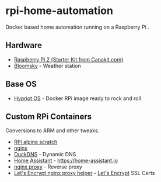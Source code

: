 # rpi-home-automation

Docker based home automation running on a Raspberry Pi .

## Hardware
* [Raspberry Pi 2 (Starter Kit from Canakit.com)](https://www.canakit.com/raspberry-pi-starter-kit.html)
* [Bloomsky](https://www.bloomsky.com/#product) - Weather station

## Base OS
* [Hypriot OS](http://blog.hypriot.com/downloads/) - Docker RPi image ready to rock and roll

## Custom RPi Containers

Conversions to ARM and other tweaks.

* [RPi alpine scratch](https://github.com/djdefi/rpi-alpine-scratch)
* [nginx](https://github.com/djdefi/rpi-nginx)
* [DuckDNS](https://github.com/djdefi/docker-duckdns) - Dynamic DNS
* [Home Assistant](https://github.com/djdefi/docker-rpi-home-assistant) - https://home-assistant.io
* [nginx proxy](https://github.com/djdefi/rpi-nginx-proxy) - Reverse proxy
* [Let's Encrypt nginx proxy helper](https://github.com/djdefi/docker-letsencrypt-nginx-proxy-companion) - [Let's Encrypt](https://letsencrypt.org/) SSL Certs
